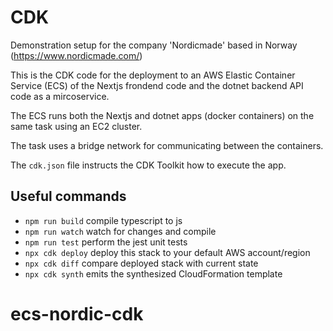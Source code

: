 # CDK 

Demonstration setup for the company 'Nordicmade' based in Norway (https://www.nordicmade.com/) 

This is the CDK code for the deployment to an AWS Elastic Container Service (ECS) of the Nextjs frondend code and the dotnet backend API code  as a mircoservice.

The ECS runs both the Nextjs and dotnet apps (docker containers) on the same task using an EC2 cluster.

The task uses a bridge network for communicating between the containers.

The `cdk.json` file instructs the CDK Toolkit how to execute the app.

## Useful commands

* `npm run build`   compile typescript to js
* `npm run watch`   watch for changes and compile
* `npm run test`    perform the jest unit tests
* `npx cdk deploy`  deploy this stack to your default AWS account/region
* `npx cdk diff`    compare deployed stack with current state
* `npx cdk synth`   emits the synthesized CloudFormation template
# ecs-nordic-cdk
